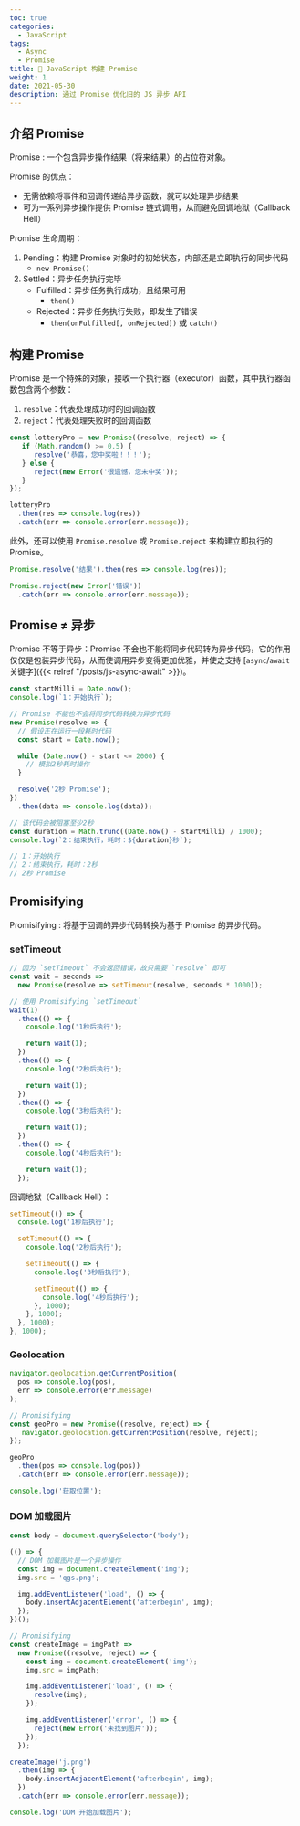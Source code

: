 ```yaml
---
toc: true
categories:
  - JavaScript
tags:
  - Async
  - Promise
title: 📌 JavaScript 构建 Promise
weight: 1
date: 2021-05-30
description: 通过 Promise 优化旧的 JS 异步 API
---
```


## 介绍 Promise

Promise
: 一个包含异步操作结果（将来结果）的占位符对象。

Promise 的优点：

- 无需依赖将事件和回调传递给异步函数，就可以处理异步结果
- 可为一系列异步操作提供 Promise 链式调用，从而避免回调地狱（Callback Hell）

Promise 生命周期：

1. Pending：构建 Promise 对象时的初始状态，内部还是立即执行的同步代码
    - `new Promise()`
2. Settled：异步任务执行完毕
    - Fulfilled：异步任务执行成功，且结果可用
        - `then()`
    - Rejected：异步任务执行失败，即发生了错误
        - `then(onFulfilled[, onRejected])` 或 `catch()`

<!--more-->

## 构建 Promise

Promise 是一个特殊的对象，接收一个执行器（executor）函数，其中执行器函数包含两个参数：

1. `resolve`：代表处理成功时的回调函数
2. `reject`：代表处理失败时的回调函数

```js
const lotteryPro = new Promise((resolve, reject) => {
   if (Math.random() >= 0.5) {
      resolve('恭喜，您中奖啦！！！');
   } else {
      reject(new Error('很遗憾，您未中奖'));
   }
});

lotteryPro
  .then(res => console.log(res))
  .catch(err => console.error(err.message));
```

此外，还可以使用 `Promise.resolve` 或 `Promise.reject` 来构建立即执行的 Promise。

```js
Promise.resolve('结果').then(res => console.log(res));

Promise.reject(new Error('错误'))
  .catch(err => console.error(err.message));
```

## Promise ≠ 异步

Promise 不等于异步：Promise 不会也不能将同步代码转为异步代码，它的作用仅仅是包装异步代码，从而使调用异步变得更加优雅，并使之支持 [`async`/`await` 关键字]({{< relref "/posts/js-async-await" >}})。

```js
const startMilli = Date.now();
console.log(`1：开始执行`);

// Promise 不能也不会将同步代码转换为异步代码
new Promise(resolve => {
  // 假设正在运行一段耗时代码
  const start = Date.now();

  while (Date.now() - start <= 2000) {
    // 模拟2秒耗时操作
  }

  resolve('2秒 Promise');
})
  .then(data => console.log(data));

// 该代码会被阻塞至少2秒
const duration = Math.trunc((Date.now() - startMilli) / 1000);
console.log(`2：结束执行，耗时：${duration}秒`);

// 1：开始执行
// 2：结束执行，耗时：2秒
// 2秒 Promise
```

## Promisifying

Promisifying
: 将基于回调的异步代码转换为基于 Promise 的异步代码。

### setTimeout

```js
// 因为 `setTimeout` 不会返回错误，故只需要 `resolve` 即可
const wait = seconds =>
  new Promise(resolve => setTimeout(resolve, seconds * 1000));

// 使用 Promisifying `setTimeout`
wait(1)
  .then(() => {
    console.log('1秒后执行');

    return wait(1);
  })
  .then(() => {
    console.log('2秒后执行');

    return wait(1);
  })
  .then(() => {
    console.log('3秒后执行');

    return wait(1);
  })
  .then(() => {
    console.log('4秒后执行');

    return wait(1);
  });
```

回调地狱（Callback Hell）：

```js
setTimeout(() => {
  console.log('1秒后执行');

  setTimeout(() => {
    console.log('2秒后执行');

    setTimeout(() => {
      console.log('3秒后执行');

      setTimeout(() => {
        console.log('4秒后执行');
      }, 1000);
    }, 1000);
  }, 1000);
}, 1000);
```

### Geolocation

```js
navigator.geolocation.getCurrentPosition(
  pos => console.log(pos),
  err => console.error(err.message)
);

// Promisifying
const geoPro = new Promise((resolve, reject) => {
   navigator.geolocation.getCurrentPosition(resolve, reject);
});

geoPro
  .then(pos => console.log(pos))
  .catch(err => console.error(err.message));

console.log('获取位置');
```

### DOM 加载图片

```js
const body = document.querySelector('body');

(() => {
  // DOM 加载图片是一个异步操作
  const img = document.createElement('img');
  img.src = 'qgs.png';

  img.addEventListener('load', () => {
    body.insertAdjacentElement('afterbegin', img);
  });
})();

// Promisifying
const createImage = imgPath =>
  new Promise((resolve, reject) => {
    const img = document.createElement('img');
    img.src = imgPath;

    img.addEventListener('load', () => {
      resolve(img);
    });

    img.addEventListener('error', () => {
      reject(new Error('未找到图片'));
    });
  });

createImage('j.png')
  .then(img => {
    body.insertAdjacentElement('afterbegin', img);
  })
  .catch(err => console.error(err.message));

console.log('DOM 开始加载图片');
```
